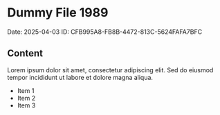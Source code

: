 # Dummy File 1989

Date: 2025-04-03
ID: CFB995A8-FB8B-4472-813C-5624FAFA7BFC

## Content

Lorem ipsum dolor sit amet, consectetur adipiscing elit.
Sed do eiusmod tempor incididunt ut labore et dolore magna aliqua.

* Item 1
* Item 2
* Item 3
